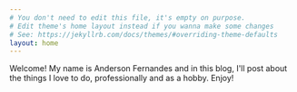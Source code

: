 ```yaml
---
# You don't need to edit this file, it's empty on purpose.
# Edit theme's home layout instead if you wanna make some changes
# See: https://jekyllrb.com/docs/themes/#overriding-theme-defaults
layout: home
---
```


Welcome! My name is Anderson Fernandes and in this blog, I'll post about the things I love to do, professionally and as a hobby. Enjoy!
